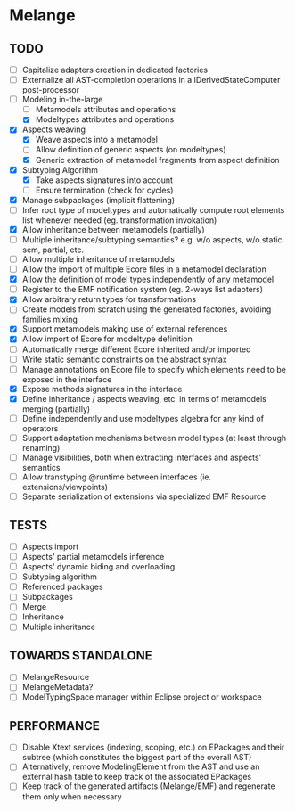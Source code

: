 Melange
=====

TODO
----

- [ ] Capitalize adapters creation in dedicated factories
- [ ] Externalize all AST-completion operations in a IDerivedStateComputer post-processor
- [ ] Modeling in-the-large
	- [ ] Metamodels attributes and operations
	- [X] Modeltypes attributes and operations
- [X] Aspects weaving
	- [X] Weave aspects into a metamodel
	- [ ] Allow definition of generic aspects (on modeltypes)
	- [X] Generic extraction of metamodel fragments from aspect definition
- [X] Subtyping Algorithm
	- [X] Take aspects signatures into account
	- [ ] Ensure termination (check for cycles)
- [X] Manage subpackages (implicit flattening)
- [ ] Infer root type of modeltypes and automatically compute root elements list whenever needed (eg. transformation invokation)
- [X] Allow inheritance between metamodels (partially)
- [ ] Multiple inheritance/subtyping semantics? e.g. w/o aspects, w/o static sem, partial, etc.
- [ ] Allow multiple inheritance of metamodels
- [ ] Allow the import of multiple Ecore files in a metamodel declaration
- [X] Allow the definition of model types independently of any metamodel
- [ ] Register to the EMF notification system (eg. 2-ways list adapters)
- [X] Allow arbitrary return types for transformations
- [ ] Create models from scratch using the generated factories, avoiding families mixing
- [X] Support metamodels making use of external references
- [X] Allow import of Ecore for modeltype definition
- [ ] Automatically merge different Ecore inherited and/or imported
- [ ] Write static semantic constraints on the abstract syntax
- [ ] Manage annotations on Ecore file to specify which elements need to be exposed in the interface
- [X] Expose methods signatures in the interface
- [X] Define inheritance / aspects weaving, etc. in terms of metamodels merging (partially)
- [ ] Define independently and use modeltypes algebra for any kind of operators
- [ ] Support adaptation mechanisms between model types (at least through renaming)
- [ ] Manage visibilities, both when extracting interfaces and aspects' semantics
- [ ] Allow transtyping @runtime between interfaces (ie. extensions/viewpoints)
- [ ] Separate serialization of extensions via specialized EMF Resource

TESTS
-----
- [ ] Aspects import
- [ ] Aspects' partial metamodels inference
- [ ] Aspects' dynamic biding and overloading
- [ ] Subtyping algorithm
- [ ] Referenced packages
- [ ] Subpackages
- [ ] Merge
- [ ] Inheritance
- [ ] Multiple inheritance

TOWARDS STANDALONE
------------------
- [ ] MelangeResource
- [ ] MelangeMetadata?
- [ ] ModelTypingSpace manager within Eclipse project or workspace

PERFORMANCE
-----------
- [ ] Disable Xtext services (indexing, scoping, etc.) on EPackages and their subtree (which constitutes the biggest part of the overall AST)
- [ ] Alternatively, remove ModelingElement from the AST and use an external hash table to keep track of the associated EPackages
- [ ] Keep track of the generated artifacts (Melange/EMF) and regenerate them only when necessary
